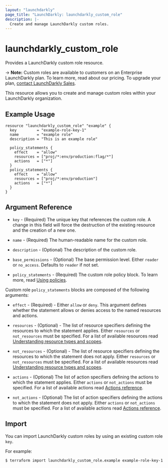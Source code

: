 ```yaml
---
layout: "launchdarkly"
page_title: "LaunchDarkly: launchdarkly_custom_role"
description: |-
  Create and manage LaunchDarkly custom roles.
---
```


# launchdarkly_custom_role

Provides a LaunchDarkly custom role resource.

-> **Note:** Custom roles are available to customers on an Enterprise LaunchDarkly plan. To learn more, read about our pricing. To upgrade your plan, [contact LaunchDarkly Sales](https://launchdarkly.com/contact-sales/).

This resource allows you to create and manage custom roles within your LaunchDarkly organization.

## Example Usage

```hcl
resource "launchdarkly_custom_role" "example" {
  key         = "example-role-key-1"
  name        = "example role"
  description = "This is an example role"

  policy_statements {
    effect    = "allow"
    resources = ["proj/*:env/production:flag/*"]
    actions   = ["*"]
  }
  policy_statements {
    effect    = "allow"
    resources = ["proj/*:env/production"]
    actions   = ["*"]
  }
}
```

## Argument Reference

- `key` - (Required) The unique key that references the custom role. A change in this field will force the destruction of the existing resource and the creation of a new one.

- `name` - (Required) The human-readable name for the custom role.

- `description` - (Optional) The description of the custom role.

- `base_permissions` - (Optional) The base permission level. Either `reader` or `no_access`. Defaults to `reader` if not set.

- `policy_statements` - (Required) The custom role policy block. To learn more, read [Using policies](https://docs.launchdarkly.com/home/members/role-policies).

Custom role `policy_statements` blocks are composed of the following arguments:

- `effect` - (Required) - Either `allow` or `deny`. This argument defines whether the statement allows or denies access to the named resources and actions.

- `resources` - (Optional) - The list of resource specifiers defining the resources to which the statement applies. Either `resources` or `not_resources` must be specified. For a list of available resources read [Understanding resource types and scopes](https://docs.launchdarkly.com/home/members/role-resources#understanding-resource-types-and-scopes).

- `not_resources` - (Optional) - The list of resource specifiers defining the resources to which the statement does not apply. Either `resources` or `not_resources` must be specified. For a list of available resources read [Understanding resource types and scopes](https://docs.launchdarkly.com/home/members/role-resources#understanding-resource-types-and-scopes).

- `actions` - (Optional) The list of action specifiers defining the actions to which the statement applies. Either `actions` or `not_actions` must be specified. For a list of available actions read [Actions reference](https://docs.launchdarkly.com/home/members/role-actions#actions-reference).

- `not_actions` - (Optional) The list of action specifiers defining the actions to which the statement does not apply. Either `actions` or `not_actions` must be specified. For a list of available actions read [Actions reference](https://docs.launchdarkly.com/home/members/role-actions#actions-reference).

## Import

You can import LaunchDarkly custom roles by using an existing custom role `key`.

For example:

```
$ terraform import launchdarkly_custom_role.example example-role-key-1
```

